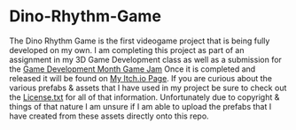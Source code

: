 # Dino-Rhythm-Game
The Dino Rhythm Game is the first videogame project that is being fully developed on my own. I am completing this project as part of an assignment in my 3D Game Development class as well as a submission for the [Game Development Month Game Jam](http://gamedevelopmonth.com/) Once it is completed and released it will be found on [My Itch.io Page](https://juniperistic.itch.io/).
If you are curious about the various prefabs & assets that I have used in my project be sure to check out the [License.txt](https://github.com/Juniperistic/Dino-Rhythm-Game/blob/15d2ac4b865f05b0164e028b22be9f2e65eadd08/__Scripts/License.txt) for all of that information. Unfortunately due to copyright & things of that nature I am unsure if I am able to upload the prefabs that I have created from these assets directly onto this repo.
